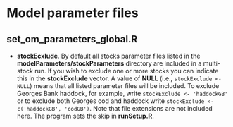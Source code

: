 
# Model parameter files

## set_om_parameters_global.R

* **stockEcxlude**. By default all stocks parameter files listed in the **modelParameters/stockParameters** directory are included in a multi-stock run. If you wish to exclude one or more stocks you can indicate this in the **stockExclude** vector. A value of **NULL** (i.e., ```stockExclude <- NULL```) means that all listed parameter files will be included. To exclude Georges Bank haddock, for example, write ```stockExclude <- 'haddockGB'``` or to exclude both Georges cod and haddock write ```stockExclude <- c('haddockGB', 'codGB')```. Note that file extensions are not included here. The program sets the skip in **runSetup.R**.
